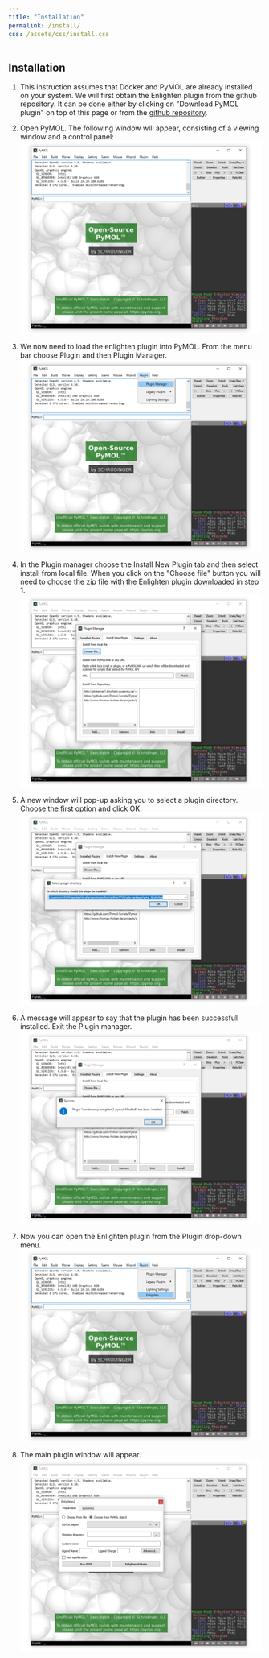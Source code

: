```yaml
---
title: "Installation"
permalink: /install/
css: /assets/css/install.css
---
```


## Installation

1. This instruction assumes that Docker and PyMOL are already installed on your
system. We will first obtain the Enlighten plugin from the github repository. It 
can be done either by clicking on "Download PyMOL plugin" on top of this page or 
from the [github repository](https://github.com/vanderkamp/enlighten2-pymol).

2. Open PyMOL. The following window will appear, consisting of a viewing window 
and a control panel:
![](install-img/01.png)

3. We now need to load the enlighten plugin into PyMOL. From the menu bar
choose Plugin and then Plugin Manager.
![](install-img/02.png)

4. In the Plugin manager choose the Install New Plugin tab and then select 
install from local file. When you click on the "Choose file" button you will 
need to choose the zip file with the Enlighten plugin downloaded in step 1.
![](install-img/03.png)

5. A new window will pop-up asking you to select a plugin directory. Choose the 
first option and click OK.
![](install-img/04.png)

6. A message will appear to say that the plugin has been successfull installed. 
Exit the Plugin manager.
![](install-img/05.png)

7. Now you can open the Enlighten plugin from the Plugin drop-down menu.
![](install-img/06.png)

8. The main plugin window will appear.
![](install-img/07.png)